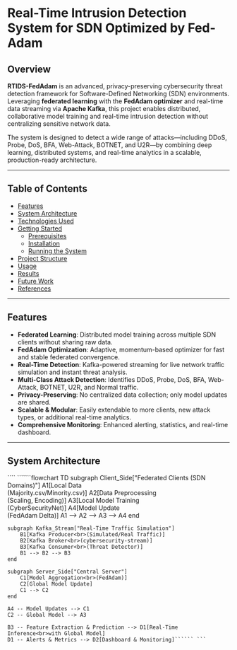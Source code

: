 # Real-Time Intrusion Detection System for SDN Optimized by Fed-Adam 

## Overview

**RTIDS-FedAdam** is an advanced, privacy-preserving cybersecurity threat detection framework for Software-Defined Networking (SDN) environments. Leveraging **federated learning** with the **FedAdam optimizer** and real-time data streaming via **Apache Kafka**, this project enables distributed, collaborative model training and real-time intrusion detection without centralizing sensitive network data.

The system is designed to detect a wide range of attacks—including DDoS, Probe, DoS, BFA, Web-Attack, BOTNET, and U2R—by combining deep learning, distributed systems, and real-time analytics in a scalable, production-ready architecture.

---

## Table of Contents

- [Features](#features)
- [System Architecture](#system-architecture)
- [Technologies Used](#technologies-used)
- [Getting Started](#getting-started)
  - [Prerequisites](#prerequisites)
  - [Installation](#installation)
  - [Running the System](#running-the-system)
- [Project Structure](#project-structure)
- [Usage](#usage)
- [Results](#results)
- [Future Work](#future-work)
- [References](#references)

---

## Features

- **Federated Learning**: Distributed model training across multiple SDN clients without sharing raw data.
- **FedAdam Optimization**: Adaptive, momentum-based optimizer for fast and stable federated convergence.
- **Real-Time Detection**: Kafka-powered streaming for live network traffic simulation and instant threat analysis.
- **Multi-Class Attack Detection**: Identifies DDoS, Probe, DoS, BFA, Web-Attack, BOTNET, U2R, and Normal traffic.
- **Privacy-Preserving**: No centralized data collection; only model updates are shared.
- **Scalable & Modular**: Easily extendable to more clients, new attack types, or additional real-time analytics.
- **Comprehensive Monitoring**: Enhanced alerting, statistics, and real-time dashboard.

---

## System Architecture

```` ```````flowchart TD
    subgraph Client_Side["Federated Clients (SDN Domains)"]
        A1[Local Data<br>(Majority.csv/Minority.csv)]
        A2[Data Preprocessing<br>(Scaling, Encoding)]
        A3[Local Model Training<br>(CyberSecurityNet)]
        A4[Model Update<br>(FedAdam Delta)]
        A1 --> A2 --> A3 --> A4
    end

    subgraph Kafka_Stream["Real-Time Traffic Simulation"]
        B1[Kafka Producer<br>(Simulated/Real Traffic)]
        B2[Kafka Broker<br>(cybersecurity-stream)]
        B3[Kafka Consumer<br>(Threat Detector)]
        B1 --> B2 --> B3
    end

    subgraph Server_Side["Central Server"]
        C1[Model Aggregation<br>(FedAdam)]
        C2[Global Model Update]
        C1 --> C2
    end

    A4 -- Model Updates --> C1
    C2 -- Global Model --> A3

    B3 -- Feature Extraction & Prediction --> D1[Real-Time Inference<br>with Global Model]
    D1 -- Alerts & Metrics --> D2[Dashboard & Monitoring]`````` ```
